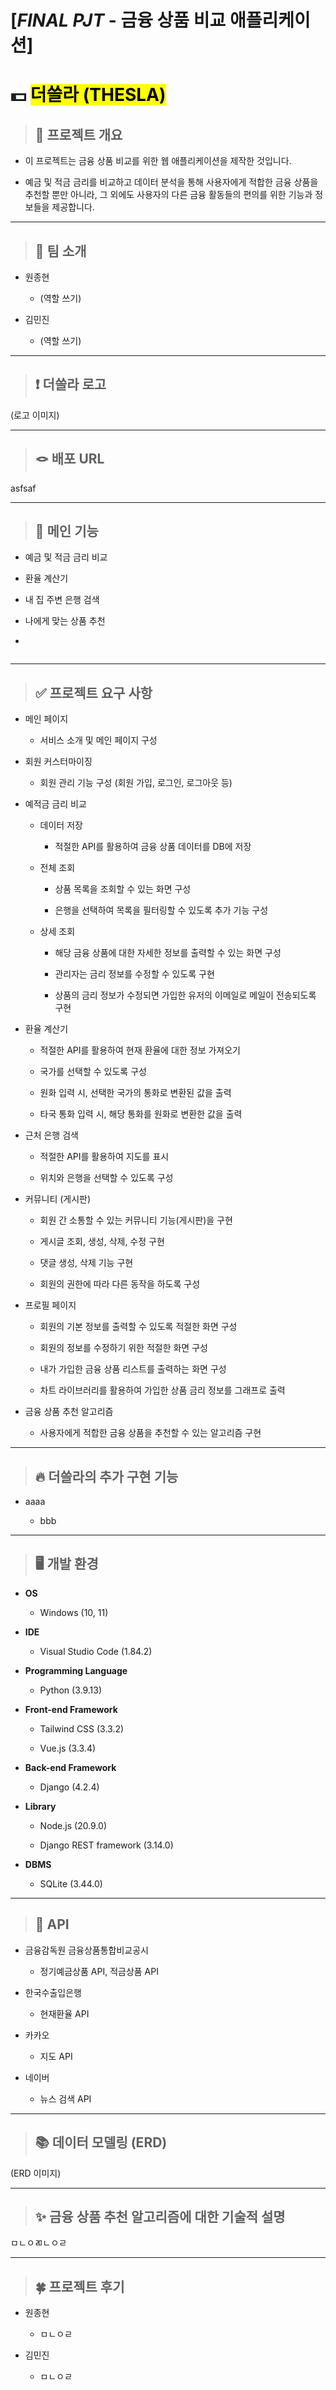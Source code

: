 # **[*FINAL PJT* - 금융 상품 비교 애플리케이션]**

# 💵 <mark>더쓸라 (THESLA)</mark>

> ## 🧭 프로젝트 개요

- 이 프로젝트는 금융 상품 비교를 위한 웹 애플리케이션을 제작한 것입니다.

- 예금 및 적금 금리를 비교하고 데이터 분석을 통해 사용자에게 적합한 금융 상품을 추천할 뿐만 아니라, 그 외에도 사용자의 다른 금융 활동들의 편의를 위한 기능과 정보들을 제공합니다. 

---

> ## 👥 팀 소개

- 원종현
  
  - (역할 쓰기)

- 김민진
  
  - (역할 쓰기)

---

> ## ❗ 더쓸라 로고

(로고 이미지)

---

> ## 🪢 배포 URL

asfsaf

---

> ## 💎 메인 기능

- 예금 및 적금 금리 비교

- 환율 계산기

- 내 집 주변 은행 검색

- 나에게 맞는 상품 추천

- ~~~~완성본 보고 추가



---

> ## ✅ 프로젝트 요구 사항

- 메인 페이지
  
  - 서비스 소개 및 메인 페이지 구성

- 회원 커스터마이징
  
  - 회원 관리 기능 구성 (회원 가입, 로그인, 로그아웃 등)

- 예적금 금리 비교
  
  - 데이터 저장
    
    - 적절한 API를 활용하여 금융 상품 데이터를 DB에 저장
  
  - 전체 조회
    
    - 상품 목록을 조회할 수 있는 화면 구성
    
    - 은행을 선택하여 목록을 필터링할 수 있도록 추가 기능 구성
  
  - 상세 조회
    
    - 해당 금융 상품에 대한 자세한 정보를 출력할 수 있는 화면 구성
    
    - 관리자는 금리 정보를 수정할 수 있도록 구현
    
    - 상품의 금리 정보가 수정되면 가입한 유저의 이메일로 메일이 전송되도록 구현

- 환율 계산기
  
  - 적절한 API를 활용하여 현재 환율에 대한 정보 가져오기
  
  - 국가를 선택할 수 있도록 구성
  
  - 원화 입력 시, 선택한 국가의 통화로 변환된 값을 출력
  
  - 타국 통화 입력 시, 해당 통화를 원화로 변환한 값을 출력

- 근처 은행 검색
  
  - 적절한 API를 활용하여 지도를 표시
  
  - 위치와 은행을 선택할 수 있도록 구성

- 커뮤니티 (게시판)
  
  - 회원 간 소통할 수 있는 커뮤니티 기능(게시판)을 구현
  
  - 게시글 조회, 생성, 삭제, 수정 구현
  
  - 댓글 생성, 삭제 기능 구현
  
  - 회원의 권한에 따라 다른 동작을 하도록 구성

- 프로필 페이지
  
  - 회원의 기본 정보를 출력할 수 있도록 적절한 화면 구성
  
  - 회원의 정보를 수정하기 위한 적절한 화면 구성
  
  - 내가 가입한 금융 상품 리스트를 출력하는 화면 구성
  
  - 차트 라이브러리를 활용하여 가입한 상품 금리 정보를 그래프로 출력

- 금융 상품 추천 알고리즘
  
  - 사용자에게 적합한 금융 상품을 추천할 수 있는 알고리즘 구현

---

> ## 🔥 더쓸라의 추가 구현 기능

- aaaa
  
  - bbb

---

> ## 🖥️ 개발 환경

- **OS**
  
  - Windows (10, 11)

- **IDE**
  
  - Visual Studio Code (1.84.2)

- **Programming Language**
  
  - Python (3.9.13)

- **Front-end Framework**
  
  - Tailwind CSS (3.3.2)
  
  - Vue.js (3.3.4)

- **Back-end Framework**
  
  - Django (4.2.4)

- **Library**
  
  - Node.js (20.9.0)
  
  - Django REST framework (3.14.0)

- **DBMS**
  
  - SQLite (3.44.0)

---

> ## 📑 API

- 금융감독원 금융상품통합비교공시
  
  - 정기예금상품 API, 적금상품 API

- 한국수출입은행
  
  - 현재환율 API

- 카카오
  
  - 지도 API

- 네이버
  
  - 뉴스 검색 API

---

> ## 📚 데이터 모델링 (ERD)

(ERD 이미지)

---

> ## ✨ 금융 상품 추천 알고리즘에 대한 기술적 설명

ㅁㄴㅇㄻㄴㅇㄹ

---

> ## 🍀 프로젝트 후기

- 원종현
  
  - ㅁㄴㅇㄹ

- 김민진
  
  - ㅁㄴㅇㄹ
